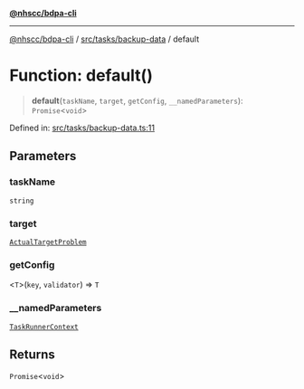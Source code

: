 [**@nhscc/bdpa-cli**](../../../../README.md)

***

[@nhscc/bdpa-cli](../../../../README.md) / [src/tasks/backup-data](../README.md) / default

# Function: default()

> **default**(`taskName`, `target`, `getConfig`, `__namedParameters`): `Promise`\<`void`\>

Defined in: [src/tasks/backup-data.ts:11](https://github.com/nhscc/bdpa-cli/blob/ff937d5fa5de96938ab72f8ce38af693e479fb18/src/tasks/backup-data.ts#L11)

## Parameters

### taskName

`string`

### target

[`ActualTargetProblem`](../../../constant/type-aliases/ActualTargetProblem.md)

### getConfig

\<`T`\>(`key`, `validator`) => `T`

### \_\_namedParameters

[`TaskRunnerContext`](../../../util/type-aliases/TaskRunnerContext.md)

## Returns

`Promise`\<`void`\>
